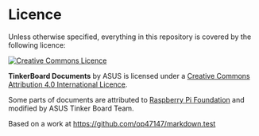 # Licence

Unless otherwise specified, everything in this repository is covered by the following licence:

[![Creative Commons Licence](https://licensebuttons.net/l/by-sa/4.0/88x31.png)](http://creativecommons.org/licenses/by-sa/4.0/)

**TinkerBoard Documents** by ASUS is licensed under a [Creative Commons Attribution 4.0 International Licence](http://creativecommons.org/licenses/by-sa/4.0/).

Some parts of documents are attributed to [Raspberry Pi Foundation](https://www.raspberrypi.org/) and modified by ASUS Tinker Board Team.

Based on a work at https://github.com/op47147/markdown.test